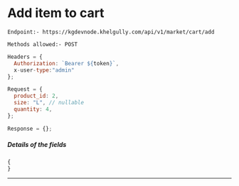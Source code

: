 # Add item to cart

`Endpoint:- https://kgdevnode.khelgully.com/api/v1/market/cart/add`

`Methods allowed:- POST`

```javascript
Headers = {
  Authorization: `Bearer ${token}`,
  x-user-type:"admin"
};
```

```javascript
Request = {
  product_id: 2,
  size: "L", // nullable
  quantity: 4,
};

Response = {};
```

##### Details of the fields

```javascript
{
}
```

<hr />
